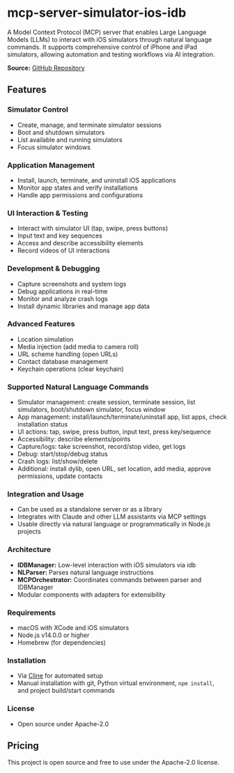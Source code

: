 # mcp-server-simulator-ios-idb

A Model Context Protocol (MCP) server that enables Large Language Models (LLMs) to interact with iOS simulators through natural language commands. It supports comprehensive control of iPhone and iPad simulators, allowing automation and testing workflows via AI integration.

**Source:** [GitHub Repository](https://github.com/InditexTech/mcp-server-simulator-ios-idb)

## Features

### Simulator Control
- Create, manage, and terminate simulator sessions
- Boot and shutdown simulators
- List available and running simulators
- Focus simulator windows

### Application Management
- Install, launch, terminate, and uninstall iOS applications
- Monitor app states and verify installations
- Handle app permissions and configurations

### UI Interaction & Testing
- Interact with simulator UI (tap, swipe, press buttons)
- Input text and key sequences
- Access and describe accessibility elements
- Record videos of UI interactions

### Development & Debugging
- Capture screenshots and system logs
- Debug applications in real-time
- Monitor and analyze crash logs
- Install dynamic libraries and manage app data

### Advanced Features
- Location simulation
- Media injection (add media to camera roll)
- URL scheme handling (open URLs)
- Contact database management
- Keychain operations (clear keychain)

### Supported Natural Language Commands
- Simulator management: create session, terminate session, list simulators, boot/shutdown simulator, focus window
- App management: install/launch/terminate/uninstall app, list apps, check installation status
- UI actions: tap, swipe, press button, input text, press key/sequence
- Accessibility: describe elements/points
- Capture/logs: take screenshot, record/stop video, get logs
- Debug: start/stop/debug status
- Crash logs: list/show/delete
- Additional: install dylib, open URL, set location, add media, approve permissions, update contacts

### Integration and Usage
- Can be used as a standalone server or as a library
- Integrates with Claude and other LLM assistants via MCP settings
- Usable directly via natural language or programmatically in Node.js projects

### Architecture
- **IDBManager:** Low-level interaction with iOS simulators via idb
- **NLParser:** Parses natural language instructions
- **MCPOrchestrator:** Coordinates commands between parser and IDBManager
- Modular components with adapters for extensibility

### Requirements
- macOS with XCode and iOS simulators
- Node.js v14.0.0 or higher
- Homebrew (for dependencies)

### Installation
- Via [Cline](https://github.com/InditexTech/cline) for automated setup
- Manual installation with git, Python virtual environment, `npm install`, and project build/start commands

### License
- Open source under Apache-2.0

## Pricing
This project is open source and free to use under the Apache-2.0 license.